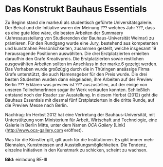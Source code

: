 # Das Konstrukt Bauhaus Essentials

Zu Beginn stand die marke.6 als studentisch geführte Universitätsgalerie. Der Beirat und die Initiative waren der Meinung ??? welches Jahr ???, dass es eine gute Idee wäre, die besten Arbeiten der Summaery 
(Jahresausstellung von Studierenden der Bauhaus-Universität Weimar) zu prämieren. 
Für den Rundgang wurde eine Jury, bestehend aus kompetenten und kunstnahen Persönlichkeiten, zusammen gestellt, welche insgesamt 19 herausragende Positionen auswählten. 
Die drei Erstplatzierten erhielten daraufhin den Grafe Kreativpreis. Die Erstplatzierten sowie restlichen ausgewählten Arbeiten sollten im Anschluss in der marke.6 gezeigt werden. 
Das Vorhaben wurde großzügig durch die in Thüringen ansässige Firma Grafe unterstützt, die auch Namensgeber für den Preis wurde. Die drei besten Studenten wurden dann eingeladen, ihre Arbeiten auf der Preview Berlin ??? Erklären was preview ist ???
auszustellen, auf der einige von unseren TeilnehmerInnen sogar ihr Werk verkaufen konnten. Schließlich entstand noch der Reader zur Ausstellung. In diesem Herbst (2012) geht die Bauhaus Essentials mit diesmal fünf Erstplatzierten in die dritte Runde, auf die Preview Messe nach Berlin.

Nachtrag: 
Im Herbst 2012 hat eine Vertretung der Bauhaus-Universität, mit Unterstützung vom Ministerium für Arbeit, Wirtschaft und Technologie, eine Galerie in Berlin Mitte, unter dem Namen *OCA Gallery* [Link](http://www.oca-gallery.com eröffnet).

Was für die Künstler gilt, gilt auch für die Institutionen. Es gibt immer mehr Biennalen, Kunstmessen und Ausstellungsmöglichkeiten.
Die Tendenz, einzelne Initiativen in den Kunstmark zu schicken, scheint zu wachsen.

**Bild:** einladung BE-III